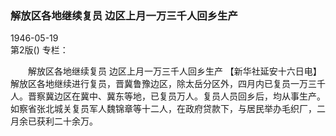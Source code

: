 ### 解放区各地继续复员  边区上月一万三千人回乡生产  

1946-05-19  
第2版()
专栏：

　　解放区各地继续复员
    边区上月一万三千人回乡生产
    【新华社延安十六日电】解放区各地继续进行复员，晋冀鲁豫边区，除太岳分区外，四月内已复员一万三千人。晋察冀边区在冀中、冀东等地，已复员万人。复员人员回乡后，均从事生产。如察省张北城关复员军人魏锦章等十二人，在政府贷款下，与居民举办毛织厂，二月余已获利二十余万。  
